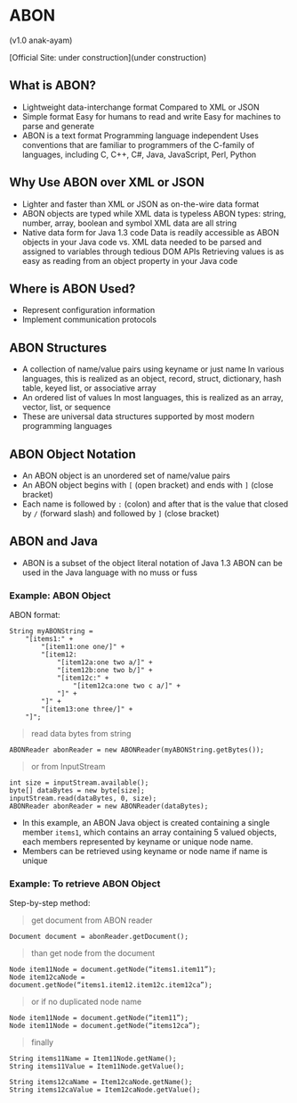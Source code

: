 ABON 
=====
(v1.0 anak-ayam)

[Official Site: under construction](under construction)

What is ABON?
-------------
* Lightweight data-interchange format
 Compared to XML or JSON
* Simple format
 Easy for humans to read and write
 Easy for machines to parse and generate
* ABON is a text format
 Programming language independent
 Uses conventions that are familiar to programmers of the C-family of languages, including C, C++, C#, Java, JavaScript, Perl, Python

Why Use ABON over XML or JSON
-----------------------------
* Lighter and faster than XML or JSON as on-the-wire data format
* ABON objects are typed while XML data is typeless
 ABON types: string, number, array, boolean  and symbol
 XML data are all string
* Native data form for Java 1.3 code
 Data is readily accessible as ABON objects in your Java code vs. XML data needed to be parsed and assigned to variables through tedious DOM APIs
 Retrieving values is as easy as reading from an object property in your Java code

Where is ABON Used?
-------------------
* Represent configuration information
* Implement communication protocols

ABON Structures
---------------
* A collection of name/value pairs using keyname or just name
 In various languages, this is realized as an object, record, struct, dictionary, hash table, keyed list, or associative array
* An ordered list of values
 In most languages, this is realized as an array, vector, list, or sequence
* These are universal data structures supported by most modern programming languages

ABON Object Notation
--------------------
* An ABON object is an unordered set of name/value pairs
* An ABON object begins with `[` (open bracket) and ends with `]` (close bracket)
* Each name is followed by `:` (colon) and after that is the value that closed by `/` (forward slash) and followed by `]` (close bracket)

ABON and Java
-------------
* ABON is a subset of the object literal notation of Java 1.3
 ABON can be used in the Java language with no muss or fuss

### Example: ABON Object
ABON format:

	String myABONString = 
		"[items1:" +
		  	"[item11:one one/]" +
			"[item12:
				"[item12a:one two a/]" +
				"[item12b:one two b/]" +
				"[item12c:" +
					"[item12ca:one two c a/]" +
				"]" +
			"]" +
			"[item13:one three/]" +
		"]";
		
> read data bytes from string

	ABONReader abonReader = new ABONReader(myABONString.getBytes());

> or from InputStream
	
	int size = inputStream.available();
	byte[] dataBytes = new byte[size];
	inputStream.read(dataBytes, 0, size);
	ABONReader abonReader = new ABONReader(dataBytes);


* In this example, an ABON Java object is created containing a single member `items1`, which contains an array containing 5 valued objects, each members represented by keyname or unique node name.
* Members can be retrieved using keyname or node name if name is unique

### Example: To retrieve ABON Object
Step-by-step method:

> get document from ABON reader

	Document document = abonReader.getDocument();
	
> than get node from the document

	Node item11Node = document.getNode(“items1.item11”);
	Node item12caNode = document.getNode(“items1.item12.item12c.item12ca”);
	
> or if no duplicated node name

	Node item11Node = document.getNode(“item11”);
	Node item11Node = document.getNode(“items12ca”);
	
> finally

	String items11Name = Item11Node.getName();
	String items11Value = Item11Node.getValue();
	
	String items12caName = Item12caNode.getName();
	String items12caValue = Item12caNode.getValue();
